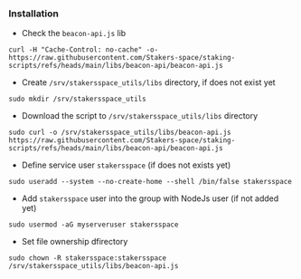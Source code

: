


### Installation
- Check the `beacon-api.js` lib
```
curl -H "Cache-Control: no-cache" -o- https://raw.githubusercontent.com/Stakers-space/staking-scripts/refs/heads/main/libs/beacon-api/beacon-api.js
```
- Create `/srv/stakersspace_utils/libs` directory, if does not exist yet
```
sudo mkdir /srv/stakersspace_utils
```
- Download the script to `/srv/stakersspace_utils/libs` directory
```
sudo curl -o /srv/stakersspace_utils/libs/beacon-api.js https://raw.githubusercontent.com/Stakers-space/staking-scripts/refs/heads/main/libs/beacon-api/beacon-api.js
```
- Define service user `stakersspace` (if does not exists yet)
```
sudo useradd --system --no-create-home --shell /bin/false stakersspace
```
- Add `stakersspace` user into the group with NodeJs user (if not added yet)
```
sudo usermod -aG myserveruser stakersspace
```
- Set file ownership dfirectory
```
sudo chown -R stakersspace:stakersspace /srv/stakersspace_utils/libs/beacon-api.js
```